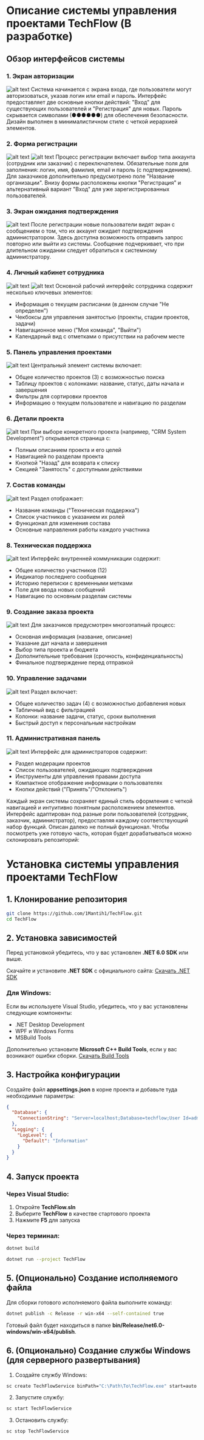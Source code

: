 # Описание системы управления проектами TechFlow (В разработке)

## Обзор интерфейсов системы

### 1. Экран авторизации
![alt text](./gitImage/image-2.png)
Система начинается с экрана входа, где пользователи могут авторизоваться, указав логин или email и пароль. Интерфейс предоставляет две основные кнопки действий: "Вход" для существующих пользователей и "Регистрация" для новых. Пароль скрывается символами (●●●●●●) для обеспечения безопасности. Дизайн выполнен в минималистичном стиле с четкой иерархией элементов.

### 2. Форма регистрации
![alt text](./gitImage/image-1.png)
![alt text](./gitImage/image.png)
Процесс регистрации включает выбор типа аккаунта (сотрудник или заказчик) с переключателем. Обязательные поля для заполнения: логин, имя, фамилия, email и пароль (с подтверждением). Для заказчиков дополнительно предусмотрено поле "Название организации". Внизу формы расположены кнопки "Регистрация" и альтернативный вариант "Вход" для уже зарегистрированных пользователей.

### 3. Экран ожидания подтверждения
![alt text](./gitImage/image-3.png)
После регистрации новые пользователи видят экран с сообщением о том, что их аккаунт ожидает подтверждения администратором. Здесь доступна возможность отправить запрос повторно или выйти из системы. Сообщение подчеркивает, что при длительном ожидании следует обратиться к системному администратору.

### 4. Личный кабинет сотрудника
![alt text](./gitImage/image-4.png)
![alt text](./gitImage/image-5.png)
Основной рабочий интерфейс сотрудника содержит несколько ключевых элементов:
- Информация о текущем расписании (в данном случае "Не определен")
- Чекбоксы для управления занятостью (проекты, стадии проектов, задачи)
- Навигационное меню ("Моя команда", "Выйти")
- Календарный вид с отметками о присутствии на рабочем месте

### 5. Панель управления проектами
![alt text](./gitImage/image-6.png)
Центральный элемент системы включает:
- Общее количество проектов (3) с возможностью поиска
- Таблицу проектов с колонками: название, статус, даты начала и завершения
- Фильтры для сортировки проектов
- Информацию о текущем пользователе и навигацию по разделам

### 6. Детали проекта
![alt text](./gitImage/image-7.png)
При выборе конкретного проекта (например, "CRM System Development") открывается страница с:
- Полным описанием проекта и его целей
- Навигацией по разделам проекта
- Кнопкой "Назад" для возврата к списку
- Секцией "Занятость" с доступными действиями

### 7. Состав команды
![alt text](./gitImage/image-8.png)
Раздел отображает:
- Название команды ("Техническая поддержка")
- Список участников с указанием их ролей
- Функционал для изменения состава
- Основные направления работы каждого участника

### 8. Техническая поддержка
![alt text](./gitImage/image-9.png)
Интерфейс внутренней коммуникации содержит:
- Общее количество участников (12)
- Индикатор последнего сообщения
- Историю переписки с временными метками
- Поле для ввода новых сообщений
- Навигацию по основным разделам системы

### 9. Создание заказа проекта
![alt text](./gitImage/image-10.png)
Для заказчиков предусмотрен многоэтапный процесс:
- Основная информация (название, описание)
- Указание дат начала и завершения
- Выбор типа проекта и бюджета
- Дополнительные требования (срочность, конфиденциальность)
- Финальное подтверждение перед отправкой

### 10. Управление задачами
![alt text](./gitImage/image-11.png)
Раздел включает:
- Общее количество задач (4) с возможностью добавления новых
- Табличный вид с фильтрацией
- Колонки: название задачи, статус, сроки выполнения
- Быстрый доступ к персональным настройкам

### 11. Административная панель
![alt text](./gitImage/image-12.png)
Интерфейс для администраторов содержит:
- Раздел модерации проектов
- Список пользователей, ожидающих подтверждения
- Инструменты для управления правами доступа
- Компактное отображение информации о пользователях
- Кнопки действий ("Принять"/"Отклонить")

Каждый экран системы сохраняет единый стиль оформления с четкой навигацией и интуитивно понятным расположением элементов. Интерфейс адаптирован под разные роли пользователей (сотрудник, заказчик, администратор), предоставляя каждому соответствующий набор функций. Описан далеко не полный функционал. Чтобы посмотреть уже готовую часть, которая будет дорабатываться можно склонировать репозиторий:


# Установка системы управления проектами TechFlow

## 1. Клонирование репозитория

```sh
git clone https://github.com/1Mantih1/TechFlow.git
cd TechFlow
```

## 2. Установка зависимостей

Перед установкой убедитесь, что у вас установлен **.NET 6.0 SDK** или выше.

Скачайте и установите **.NET SDK** с официального сайта:
[Скачать .NET SDK](https://dotnet.microsoft.com/en-us/download/dotnet)

### Для Windows:

Если вы используете Visual Studio, убедитесь, что у вас установлены следующие компоненты:
- .NET Desktop Development
- WPF и Windows Forms
- MSBuild Tools

Дополнительно установите **Microsoft C++ Build Tools**, если у вас возникают ошибки сборки.
[Скачать Build Tools](https://visualstudio.microsoft.com/visual-cpp-build-tools/)

## 3. Настройка конфигурации

Создайте файл **appsettings.json** в корне проекта и добавьте туда необходимые параметры:

```json
{
  "Database": {
    "ConnectionString": "Server=localhost;Database=techflow;User Id=admin;Password=admin123;"
  },
  "Logging": {
    "LogLevel": {
      "Default": "Information"
    }
  }
}
```

## 4. Запуск проекта

### Через Visual Studio:
1. Откройте **TechFlow.sln**
2. Выберите **TechFlow** в качестве стартового проекта
3. Нажмите **F5** для запуска

### Через терминал:

```sh
dotnet build

dotnet run --project TechFlow
```

## 5. (Опционально) Создание исполняемого файла

Для сборки готового исполняемого файла выполните команду:

```sh
dotnet publish -c Release -r win-x64 --self-contained true
```

Готовый файл будет находиться в папке **bin/Release/net6.0-windows/win-x64/publish**.

## 6. (Опционально) Создание службы Windows (для серверного развертывания)

1. Создайте службу Windows:

```sh
sc create TechFlowService binPath="C:\Path\To\TechFlow.exe" start=auto
```

2. Запустите службу:

```sh
sc start TechFlowService
```

3. Остановить службу:

```sh
sc stop TechFlowService
